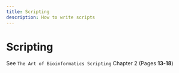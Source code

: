 ```yaml
---
title: Scripting
description: How to write scripts
---
```


# Scripting

See `The Art of Bioinformatics Scripting` Chapter 2 (Pages **13-18**)

